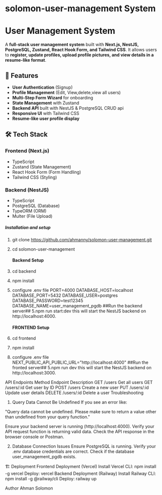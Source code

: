 # solomon-user-management System
# User Management System

A **full-stack user management system** built with **Next.js, NestJS, PostgreSQL, Zustand, React Hook Form, and Tailwind CSS**. It allows users to **register, update profiles, upload profile pictures, and view details in a resume-like format**.

## 🚀 Features

- **User Authentication** (Signup)
- **Profile Management** (Edit, View,delete,view all users)
- **Multi-Step Form Wizard** for onboarding
- **State Management** with Zustand
- **Backend API** built with NestJS & PostgreSQL CRUD api
- **Responsive UI** with Tailwind CSS
- **Resume-like user profile display**

## 🛠️ Tech Stack

### **Frontend (Next.js)**
- TypeScript
- Zustand (State Management)
- React Hook Form (Form Handling)
- Tailwind CSS (Styling)

### **Backend (NestJS)**
- TypeScript
- PostgreSQL (Database)
- TypeORM (ORM)
- Multer (File Upload)

##### Installation and setup #####
1. git clone https://github.com/ahmanny/solomon-user-management.git
2. cd solomon-user-management


   #### Backend Setup ####
1. cd backend
2. npm install
3. configure .env file
   PORT=4000
   DATABASE_HOST=localhost
   DATABASE_PORT=5432
   DATABASE_USER=postgres
   DATABASE_PASSWORD=test12345
   DATABASE_NAME=user_management_pgdb
   ##Run the backend server##
 5.npm run start:dev
   this will start the NestJS backend on http://localhost:4000.


   #### FRONTEND Setup ####
1. cd frontend
2. npm install
3. configure .env file
 NEXT_PUBLIC_API_PUBLIC_URL="http://localhost:4000"
   ##Run the fronted server##
 5.npm run dev
   this will start the NestJS backend on http://localhost:3000.


API Endpoints
Method	Endpoint	  Description
GET	   /users	Get   all users
GET	   /users/:id	  Get user by ID
POST	 /users	      Create a new user
PUT	   /users/:id	  Update user details
DELETE /users/:id	  Delete a user
Troubleshooting
1. Query Data Cannot Be Undefined
If you see an error like:

"Query data cannot be undefined. Please make sure to return a value other than undefined from your query function."

Ensure your backend server is running (http://localhost:4000).
Verify your API request function is returning valid data.
Check the API response in the browser console or Postman.

2. Database Connection Issues
Ensure PostgreSQL is running.
Verify your .env database credentials are correct.
Check if the database user_management_pgdb exists.

🏗️ Deployment
Frontend Deployment (Vercel)
Install Vercel CLI: npm install -g vercel
Deploy: vercel
Backend Deployment (Railway)
Install Railway CLI:  npm install -g @railway/cli
Deploy: railway up


   Author
Ahman Solomon
